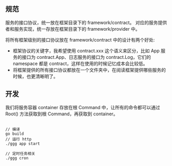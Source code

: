 ## 规范
服务的接口协议，统一放在框架目录下的 framework/contract。
对应的服务提供者和服务实现，统一存放在框架目录下的 framework/provider 中。

将所有框架级别的接口协议放在 framework/contract 中的设计有两个好处:
* 框架协议的关键字，我希望使用 contract.xxx 这个语义来区分，比如 App 服务的接口为 contract.App、日志服务的接口为 contract.Log，它们的 namespace 都是 contract，这样在使用的时候记忆成本会比较低。
* 将框架提供的所有接口协议都放在一个文件夹中，在阅读框架提供哪些服务的时候，也更清晰明了。

## 开发
我们将服务容器 container 存放在根 Command 中，让所有的命令都可以通过 Root() 方法获取到根 Command，再获取到 container。

##
```
// 编译
go build
// 运行 http
./ggg app start

// 定时任务相关
./ggg cron
```
